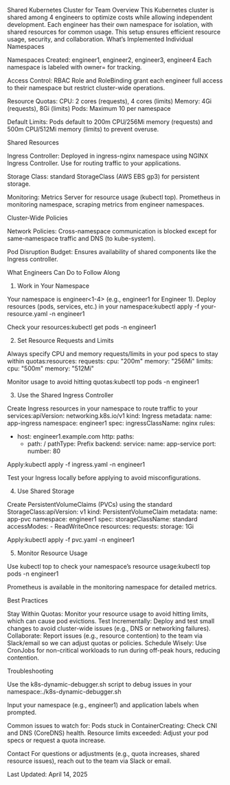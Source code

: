 Shared Kubernetes Cluster for Team
Overview
This Kubernetes cluster is shared among 4 engineers to optimize costs while allowing independent development. Each engineer has their own namespace for isolation, with shared resources for common usage. This setup ensures efficient resource usage, security, and collaboration.
What’s Implemented
Individual Namespaces

Namespaces Created:
engineer1, engineer2, engineer3, engineer4
Each namespace is labeled with owner=<engineer-name> for tracking.


Access Control:
RBAC Role and RoleBinding grant each engineer full access to their namespace but restrict cluster-wide operations.


Resource Quotas:
CPU: 2 cores (requests), 4 cores (limits)
Memory: 4Gi (requests), 8Gi (limits)
Pods: Maximum 10 per namespace


Default Limits:
Pods default to 200m CPU/256Mi memory (requests) and 500m CPU/512Mi memory (limits) to prevent overuse.



Shared Resources

Ingress Controller:
Deployed in ingress-nginx namespace using NGINX Ingress Controller.
Use for routing traffic to your applications.


Storage Class:
standard StorageClass (AWS EBS gp3) for persistent storage.


Monitoring:
Metrics Server for resource usage (kubectl top).
Prometheus in monitoring namespace, scraping metrics from engineer namespaces.



Cluster-Wide Policies

Network Policies:
Cross-namespace communication is blocked except for same-namespace traffic and DNS (to kube-system).


Pod Disruption Budget:
Ensures availability of shared components like the Ingress controller.



What Engineers Can Do to Follow Along
1. Work in Your Namespace

Your namespace is engineer<1-4> (e.g., engineer1 for Engineer 1).
Deploy resources (pods, services, etc.) in your namespace:kubectl apply -f your-resource.yaml -n engineer1


Check your resources:kubectl get pods -n engineer1



2. Set Resource Requests and Limits

Always specify CPU and memory requests/limits in your pod specs to stay within quotas:resources:
  requests:
    cpu: "200m"
    memory: "256Mi"
  limits:
    cpu: "500m"
    memory: "512Mi"


Monitor usage to avoid hitting quotas:kubectl top pods -n engineer1



3. Use the Shared Ingress Controller

Create Ingress resources in your namespace to route traffic to your services:apiVersion: networking.k8s.io/v1
kind: Ingress
metadata:
  name: app-ingress
  namespace: engineer1
spec:
  ingressClassName: nginx
  rules:
  - host: engineer1.example.com
    http:
      paths:
      - path: /
        pathType: Prefix
        backend:
          service:
            name: app-service
            port:
              number: 80

Apply:kubectl apply -f ingress.yaml -n engineer1


Test your Ingress locally before applying to avoid misconfigurations.

4. Use Shared Storage

Create PersistentVolumeClaims (PVCs) using the standard StorageClass:apiVersion: v1
kind: PersistentVolumeClaim
metadata:
  name: app-pvc
  namespace: engineer1
spec:
  storageClassName: standard
  accessModes:
    - ReadWriteOnce
  resources:
    requests:
      storage: 1Gi

Apply:kubectl apply -f pvc.yaml -n engineer1



5. Monitor Resource Usage

Use kubectl top to check your namespace’s resource usage:kubectl top pods -n engineer1


Prometheus is available in the monitoring namespace for detailed metrics.

Best Practices

Stay Within Quotas: Monitor your resource usage to avoid hitting limits, which can cause pod evictions.
Test Incrementally: Deploy and test small changes to avoid cluster-wide issues (e.g., DNS or networking failures).
Collaborate: Report issues (e.g., resource contention) to the team via Slack/email so we can adjust quotas or policies.
Schedule Wisely: Use CronJobs for non-critical workloads to run during off-peak hours, reducing contention.

Troubleshooting

Use the k8s-dynamic-debugger.sh script to debug issues in your namespace:./k8s-dynamic-debugger.sh


Input your namespace (e.g., engineer1) and application labels when prompted.


Common issues to watch for:
Pods stuck in ContainerCreating: Check CNI and DNS (CoreDNS) health.
Resource limits exceeded: Adjust your pod specs or request a quota increase.



Contact
For questions or adjustments (e.g., quota increases, shared resource issues), reach out to the team via Slack or email.

Last Updated: April 14, 2025

